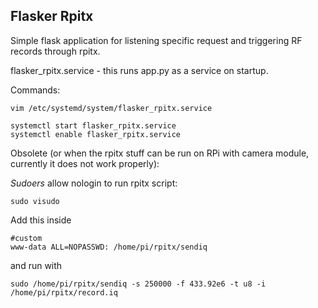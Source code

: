 ## Flasker Rpitx

Simple flask application for listening specific request and triggering RF records through rpitx.

flasker_rpitx.service - this runs app.py as a service on startup.

Commands:
```
vim /etc/systemd/system/flasker_rpitx.service
```

```
systemctl start flasker_rpitx.service
systemctl enable flasker_rpitx.service
```



Obsolete (or when the rpitx stuff can be run on RPi with camera module, currently it does not work properly):

*Sudoers* allow nologin to run rpitx script:
```
sudo visudo
```
Add this inside
```
#custom
www-data ALL=NOPASSWD: /home/pi/rpitx/sendiq
```

and run with
```
sudo /home/pi/rpitx/sendiq -s 250000 -f 433.92e6 -t u8 -i /home/pi/rpitx/record.iq
```